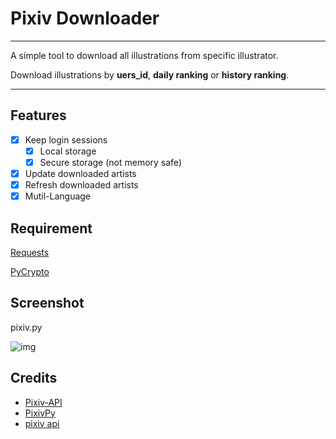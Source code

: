 # Pixiv Downloader
---

A simple tool to download all illustrations from specific illustrator.

Download illustrations by **uers\_id**, **daily ranking** or **history ranking**.

---

## Features
- [x] Keep login sessions
  - [x] Local storage
  - [x] Secure storage (not memory safe)
- [x] Update downloaded artists
- [x] Refresh downloaded artists
- [x] Mutil-Language

## Requirement

[Requests](http://docs.python-requests.org/)

[PyCrypto](https://www.dlitz.net/software/pycrypto/)


## Screenshot

pixiv.py

![img](https://raw.github.com/bebound/Pixiv/master/ScreenShot/4.png)


## Credits
- [Pixiv-API](https://github.com/twopon/Pixiv-API)
- [PixivPy](https://github.com/upbit/pixivpy)
- [pixiv api](https://danbooru.donmai.us/wiki_pages/58938)
